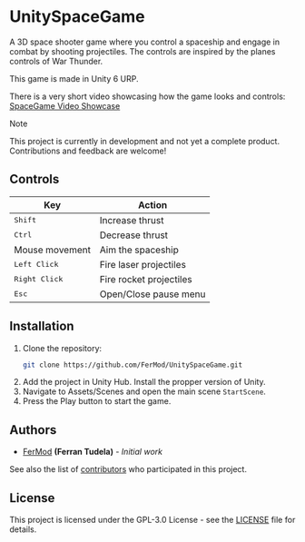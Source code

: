 # UnitySpaceGame

A 3D space shooter game where you control a spaceship and engage in combat by shooting projectiles. The controls are inspired by the planes controls of War Thunder.

This game is made in Unity 6 URP.

There is a very short video showcasing how the game looks and controls: [SpaceGame Video Showcase](https://youtu.be/mxj6AtJX-so?si=M20i_M47cugWKjuk)

> [!NOTE]
> This project is currently in development and not yet a complete product. Contributions and feedback are welcome!

## Controls

| Key                    | Action                  |
|------------------------|-------------------------|
| <kbd>Shift</kbd>       | Increase thrust         |
| <kbd>Ctrl</kbd>        | Decrease thrust         |
| Mouse movement         | Aim the spaceship       |
| <kbd>Left Click</kbd>  | Fire laser projectiles  |
| <kbd>Right Click</kbd> | Fire rocket projectiles |
| <kbd>Esc</kbd>         | Open/Close pause menu   |

## Installation

1. Clone the repository:
   ```bash
   git clone https://github.com/FerMod/UnitySpaceGame.git
   ```
2. Add the project in Unity Hub. Install the propper version of Unity.
4. Navigate to Assets/Scenes and open the main scene `StartScene`.
5. Press the Play button to start the game.

## Authors

- [FerMod](https://github.com/FerMod) **(Ferran Tudela)** - *Initial work*

See also the list of [contributors](../../contributors) who participated in this project.

## License

This project is licensed under the GPL-3.0 License - see the [LICENSE](LICENSE) file for details.
